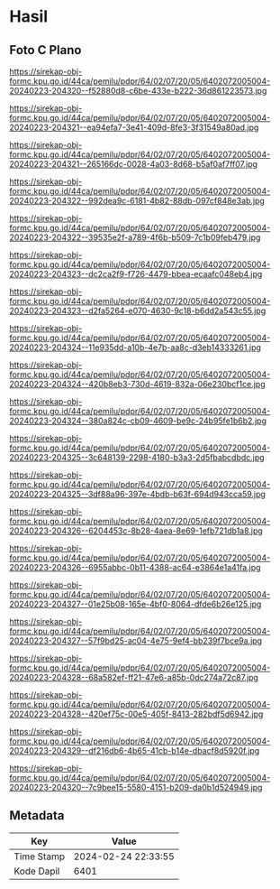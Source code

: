 # Hasil

## Foto C Plano

https://sirekap-obj-formc.kpu.go.id/44ca/pemilu/pdpr/64/02/07/20/05/6402072005004-20240223-204320--f52880d8-c6be-433e-b222-36d861223573.jpg

https://sirekap-obj-formc.kpu.go.id/44ca/pemilu/pdpr/64/02/07/20/05/6402072005004-20240223-204321--ea94efa7-3e41-409d-8fe3-3f31549a80ad.jpg

https://sirekap-obj-formc.kpu.go.id/44ca/pemilu/pdpr/64/02/07/20/05/6402072005004-20240223-204321--265166dc-0028-4a03-8d68-b5af0af7ff07.jpg

https://sirekap-obj-formc.kpu.go.id/44ca/pemilu/pdpr/64/02/07/20/05/6402072005004-20240223-204322--992dea9c-6181-4b82-88db-097cf848e3ab.jpg

https://sirekap-obj-formc.kpu.go.id/44ca/pemilu/pdpr/64/02/07/20/05/6402072005004-20240223-204322--39535e2f-a789-4f6b-b509-7c1b09feb479.jpg

https://sirekap-obj-formc.kpu.go.id/44ca/pemilu/pdpr/64/02/07/20/05/6402072005004-20240223-204323--dc2ca2f9-f726-4479-bbea-ecaafc048eb4.jpg

https://sirekap-obj-formc.kpu.go.id/44ca/pemilu/pdpr/64/02/07/20/05/6402072005004-20240223-204323--d2fa5264-e070-4630-9c18-b6dd2a543c55.jpg

https://sirekap-obj-formc.kpu.go.id/44ca/pemilu/pdpr/64/02/07/20/05/6402072005004-20240223-204324--11e935dd-a10b-4e7b-aa8c-d3eb14333261.jpg

https://sirekap-obj-formc.kpu.go.id/44ca/pemilu/pdpr/64/02/07/20/05/6402072005004-20240223-204324--420b8eb3-730d-4619-832a-06e230bcf1ce.jpg

https://sirekap-obj-formc.kpu.go.id/44ca/pemilu/pdpr/64/02/07/20/05/6402072005004-20240223-204324--380a824c-cb09-4609-be9c-24b95fe1b6b2.jpg

https://sirekap-obj-formc.kpu.go.id/44ca/pemilu/pdpr/64/02/07/20/05/6402072005004-20240223-204325--3c648139-2298-4180-b3a3-2d5fbabcdbdc.jpg

https://sirekap-obj-formc.kpu.go.id/44ca/pemilu/pdpr/64/02/07/20/05/6402072005004-20240223-204325--3df88a96-397e-4bdb-b63f-694d943cca59.jpg

https://sirekap-obj-formc.kpu.go.id/44ca/pemilu/pdpr/64/02/07/20/05/6402072005004-20240223-204326--6204453c-8b28-4aea-8e69-1efb721db1a8.jpg

https://sirekap-obj-formc.kpu.go.id/44ca/pemilu/pdpr/64/02/07/20/05/6402072005004-20240223-204326--6955abbc-0b11-4388-ac64-e3864e1a41fa.jpg

https://sirekap-obj-formc.kpu.go.id/44ca/pemilu/pdpr/64/02/07/20/05/6402072005004-20240223-204327--01e25b08-165e-4bf0-8064-dfde6b26e125.jpg

https://sirekap-obj-formc.kpu.go.id/44ca/pemilu/pdpr/64/02/07/20/05/6402072005004-20240223-204327--57f9bd25-ac04-4e75-9ef4-bb239f7bce9a.jpg

https://sirekap-obj-formc.kpu.go.id/44ca/pemilu/pdpr/64/02/07/20/05/6402072005004-20240223-204328--68a582ef-ff21-47e6-a85b-0dc274a72c87.jpg

https://sirekap-obj-formc.kpu.go.id/44ca/pemilu/pdpr/64/02/07/20/05/6402072005004-20240223-204328--420ef75c-00e5-405f-8413-282bdf5d6942.jpg

https://sirekap-obj-formc.kpu.go.id/44ca/pemilu/pdpr/64/02/07/20/05/6402072005004-20240223-204329--df216db6-4b65-41cb-b14e-dbacf8d5920f.jpg

https://sirekap-obj-formc.kpu.go.id/44ca/pemilu/pdpr/64/02/07/20/05/6402072005004-20240223-204320--7c9bee15-5580-4151-b209-da0b1d524949.jpg


## Metadata

| Key        | Value               |
| ---------- | ------------------- |
| Time Stamp | 2024-02-24 22:33:55 |
| Kode Dapil | 6401                |



